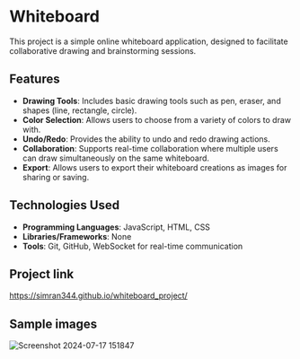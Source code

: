 # Whiteboard

This project is a simple online whiteboard application, designed to facilitate collaborative drawing and brainstorming sessions.

## Features

- **Drawing Tools**: Includes basic drawing tools such as pen, eraser, and shapes (line, rectangle, circle).
- **Color Selection**: Allows users to choose from a variety of colors to draw with.
- **Undo/Redo**: Provides the ability to undo and redo drawing actions.
- **Collaboration**: Supports real-time collaboration where multiple users can draw simultaneously on the same whiteboard.
- **Export**: Allows users to export their whiteboard creations as images for sharing or saving.

## Technologies Used

- **Programming Languages**: JavaScript, HTML, CSS
- **Libraries/Frameworks**: None
- **Tools**: Git, GitHub, WebSocket for real-time communication

## Project link

https://simran344.github.io/whiteboard_project/

## Sample images

![Screenshot 2024-07-17 151847](https://github.com/user-attachments/assets/dff10e3e-5e7f-475f-b384-78be0d9cc6b6)
